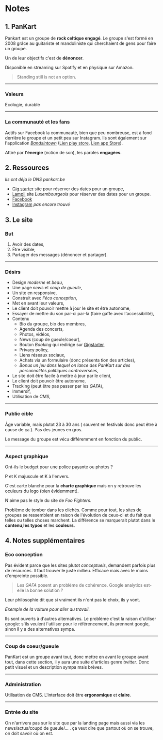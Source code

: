 # Notes

## 1. PanKart

Pankart est un groupe de **rock celtique engagé**. Le groupe s'est formé en 2008 grâce au guitariste et mandoliniste qui cherchaient de gens pour faire un groupe.

Un de leur objectifs c'est de **dénoncer**.

Disponible en streaming sur Spotify et en physique sur Amazon.

> Standing still is not an option.

---

### Valeurs

Ecologie, durable

---

### La communauté et les fans

Actifs sur Facebook la communauté, bien que peu nombreuse, est à fond derrière le groupe et un petit peu sur Instagram. Ils sont également sur l'application [_Bandsintown_](https://www.bandsintown.com/fr) ([Lien play store](https://play.google.com/store/apps/details?id=com.bandsintown&hl=en_US&gl=US), [Lien app Store](https://apps.apple.com/fr/app/bandsintown-concerts/id471394851)).

<!-- TODO: Trouver l'application Benz/berz in town -->

Attiré par **l'énergie** (notion de son), les paroles **engagées**.

## 2. Ressources

_Ils ont déja le DNS pankart.be_

- [Gig starter](https://www.gigstarter.fr/artistes/pankart) site pour réserver des dates pour un groupe,
- [Lampli](https://lampli.be/artist-profile/pankart/?color=turquoise) site _Luxembourgeois_ pour réserver des dates pour un groupe.
- [Facebook](https://www.facebook.com/PanKart)
- [Instagram]() _pas encore trouvé_ <!-- TODO: Trouver leur insta -->

## 3. Le site

### But

1. Avoir des dates,
2. Être visible,
3. Partager des messages (dénoncer et partager).
<!-- 4. Garder l'utilisateur et capter son attention. -->

---

### Désirs

- Design _moderne_ et _beau_,
- Une page _news_ et _coup de gueule_,
- Un site en responsive,
- Construit avec _l'éco conception_,
- Met en avant leur valeurs,
- Le client doit pouvoir mettre à jour le site et être autonome,
- Essayer de mettre du son par-ci par-là (faire gaffe avec l'accessibilité),
- Contenu
  - Bio du groupe, bio des membres,
  - Agenda des concerts,
  - Photos, vidéos,
  - News (coup de gueule/coeur),
  - Bouton _Booking_ qui redirige sur [Gigstarter](https://www.gigstarter.fr/artistes/pankart),
  - Privacy policy,
  - Liens réseaux sociaux,
  - Achats via un formulaire (donc présenta tion des articles),
  - _Bonus un jeu dans lequel on lance des PanKart sur des personnalités politiques controversées_,
- Le site doit être facile à mettre à jour par le client,
- Le client doit pouvoir être autonome,
- Tracking (peut être pas passer par les _GAFA_),
- Immersif,
- Utilisation de _CMS_,
<!-- les gens qui consultent le site ne doivent pas s'y attendre -->

---

### Public cible

Âge variable, mais plutot 23 à 30 ans ( souvent en festivals donc peut être à cause de ça ). Pas des jeunes en gros.

Le message du groupe est vécu différemment en fonction du public.

---

### Aspect graphique

Ont-ils le budget pour une police payante ou photos ?

P et K majuscule et K à l'envers.

C'est carte blanche pour la **charte graphique** mais on y retrouve les oculeurs du logo (bien évidemment).

N'aime pas le style du site de _Foo Fighters_.

Problème de tomber dans les clichés. Comme pour tout, les sites de groupes se ressemblent en raison de l'évolution de ceux-ci et du fait que telles ou telles choses marchent. La différence se marquerait plutot dans le **contenu**,**les typos** et les **couleurs**.

## 4. Notes supplémentaires

### Eco conception

Pas évident parce que les sites plutot _conceptuels_, demandent parfois plus de resources. Il faut trouver le juste millieu. Efficace mais avec le moins d'empreinte possible.

> Les _GAFA_ posent un problème de cohérence. Google analytics est-elle la bonne solution ?

Leur philosophie dit que si vraiment ils n'ont pas le choix, ils y vont.

_Exemple de la voiture pour aller au travail_.

Ils sont ouverts à d'autres alternatives. Le problème c'est la raison d'utiliser google: s'ils veulent l'utiliser pour le référencement, ils prennent google, sinon il y a des alternatives sympa.

---

### Coup de coeur/gueule

PanKart est un groupe avant tout, donc mettre en avant le groupe avant tout, dans cette section, il y aura une suite d'articles genre _twitter_. Donc petit visuel et un description sympa mais brèves.

---

### Administration

Utilisation de CMS. L'interface doit être **ergonomique** et **claire**.

---

### Entrée du site

On n'arrivera pas sur le site que par la landing page mais aussi via les news/actus/coupd de gueule/... . ça veut dire que partout où on se trouve, on doit savoir où on est.
